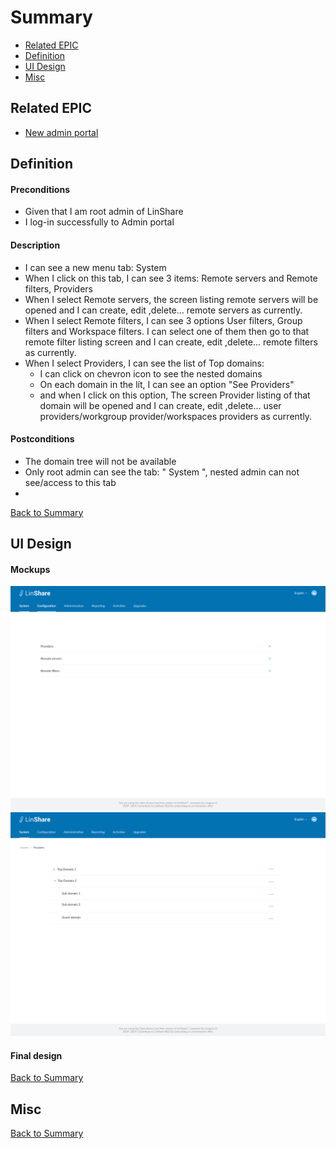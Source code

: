 # Summary

* [Related EPIC](#related-epic)
* [Definition](#definition)
* [UI Design](#ui-design)
* [Misc](#misc)

## Related EPIC

* [New admin portal](./README.md)

## Definition

#### Preconditions

* Given that I am root admin of LinShare
* I log-in successfully to Admin portal

#### Description

- I can see a new menu tab: System
- When I click on this tab, I can see 3 items: Remote servers and Remote filters, Providers 
- When I select Remote servers, the screen listing remote servers will be opened and I can create, edit ,delete... remote servers as currently. 
- When I select Remote filters, I can see 3 options User filters, Group filters and Workspace filters. I can select one of them then go to that remote filter listing screen and I can create, edit ,delete... remote filters as currently.
- When I select Providers, I can see the list of Top domains:
   - I can click on chevron icon to see the nested domains 
   - On each domain in the lít, I can see an option "See Providers"
   - and when I click on this option, The screen Provider listing of that domain will be opened and I can create, edit ,delete... user providers/workgroup provider/workspaces providers as currently.

#### Postconditions

- The domain tree will not be available 
- Only root admin can see the tab: " System ", nested admin can not see/access to this tab 
-  
[Back to Summary](#summary)

## UI Design

#### Mockups

![story574](./mockups/574.1.png)
![story574](./mockups/574.2.png)

#### Final design


[Back to Summary](#summary)
## Misc

[Back to Summary](#summary)
